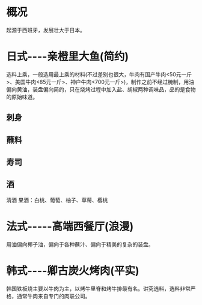 # 概况
  起源于西班牙，发展壮大于日本。

# 日式----亲橙里大鱼(简约)
  选料上乘，一般选用最上乘的材料(不过差别也很大，牛肉有国产牛肉<50元一斤>、美国牛肉<85元一斤>、神户牛肉<700元一斤>)，制作之前不经过腌制，用油偏向黄油，装盘偏向简约，只在烧烤过程中加入盐、胡椒两种调味品，品的是食物的原始味道。
## 刺身

## 蘸料

## 寿司
## 酒
清酒
果酒：白桃、葡萄、柚子、草莓、樱桃


# 法式-----高端西餐厅(浪漫)
  用油偏向椰子油，偏向于各种蘸汁、偏向于精美的复杂的装盘。

# 韩式----卿古炭火烤肉(平实)
  韩国铁板烧主要以牛肉为主，以烤牛里脊和烤牛排最有名。讲究选料，选料非常严格，通常牛肉来自专门的肉联公司。